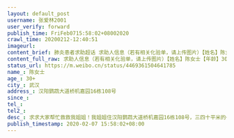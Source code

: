 ```yaml
---
layout: default_post
username: 张爱林2001
user_verify: forward
publish_time: FriFeb0715:58:02+08002020
crawl_time: 20200212-12:40:51
imageurl: 
content_brief: 肺炎患者求助超话 求助人信息（若有相关化验单，请上传图片）【姓名】陈女士【年龄】30+【所在城市】武汉【所在小区、社区】汉阳鹦鹉大道桥机嘉园16栋108号【患病时间】【联系方式】【其他紧急联系人】【病情描述】求求大家帮忙救救我姐姐！我姐姐住汉阳鹦鹉大道桥机嘉园16栋108号，三四 ...全文
content_full_raw: 求助人信息（若有相关化验单，请上传图片）【姓名】陈女士【年龄】30+【所在城市】武汉【所在小区、社区】汉阳鹦鹉大道桥机嘉园16栋108号【患病时间】【联系方式】【其他紧急联系人】【病情描述】求求大家帮忙救救我姐姐！我姐姐住汉阳鹦鹉大道桥机嘉园16栋108号，三四十平米的一室一厅的廉租房。家里只有三口人，我姐姐，她9岁儿子，70多岁奶奶。我姐姐之前有发烧咳嗽发冷症状，反应给社区，社区一再劝不要去医院检查，说医院更危险。后症状加重，变成呕吐，浑身无力，社区还是劝不要去医院，也没其他任何措施。姐姐在我们劝说下强撑着去医院检查，结果是双肺感染了。但社区也只说上报了要等床位。前几日姐姐己经胸闷，心口痛，现虚弱的卧床不起了。今天得知己经尿血了。老人和孩子几天前也己出现干咳。到现在社区、社长热线、110、各种微信自助救助通道还是说继续排队等候。可再继续遥遥无期的等下下去人就要没有了，这个家就没有了。请大家帮忙转发救救我姐姐，救救这个家！我本人在盘龙城电话●●●我姐姐电话●●●.(现社区都不接电话，老人辗转找到社区，社区竟然是关门的)武汉
status_url: https://m.weibo.cn/status/4469361504641785
name_: 陈女士
age_: 30+
city_: 武汉
address_: 汉阳鹦鹉大道桥机嘉园16栋108号
since_: 
tel_: 
tel2_: 
desc_: 求求大家帮忙救救我姐姐！我姐姐住汉阳鹦鹉大道桥机嘉园16栋108号，三四十平米的一室一厅的廉租房。家里只有三口人，我姐姐，她9岁儿子，70多岁奶奶。我姐姐之前有发烧咳嗽发冷症状，反应给社区，社区一再劝不要去医院检查，说医院更危险。后症状加重，变成呕吐，浑身无力，社区还是劝不要去医院，也没其他任何措施。姐姐在我们劝说下强撑着去医院检查，结果是双肺感染了。但社区也只说上报了要等床位。前几日姐姐己经胸闷，心口痛，现虚弱的卧床不起了。今天得知己经尿血了。老人和孩子几天前也己出现干咳。到现在社区、社长热线、110、各种微信自助救助通道还是说继续排队等候。可再继续遥遥无期的等下下去人就要没有了，这个家就没有了。请大家帮忙转发救救我姐姐，救救这个家！我本人在盘龙城电话●●●我姐姐电话●●●.(现社区都不接电话，老人辗转找到社区，社区竟然是关门的)武汉
publish_timestamp: 2020-02-07 15:58:02+08:00
---
```

